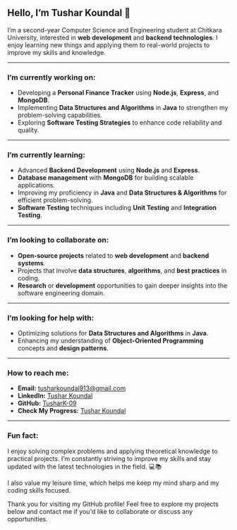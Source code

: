 ## Hello, I’m Tushar Koundal 👋

I’m a second-year Computer Science and Engineering student at Chitkara University, interested in **web development** and **backend technologies**. I enjoy learning new things and applying them to real-world projects to improve my skills and knowledge.

---

### I’m currently working on:
- Developing a **Personal Finance Tracker** using **Node.js**, **Express**, and **MongoDB**.
- Implementing **Data Structures and Algorithms** in **Java** to strengthen my problem-solving capabilities.
- Exploring **Software Testing Strategies** to enhance code reliability and quality.

---

### I’m currently learning:
- Advanced **Backend Development** using **Node.js** and **Express**.
- **Database management** with **MongoDB** for building scalable applications.
- Improving my proficiency in **Java** and **Data Structures & Algorithms** for efficient problem-solving.
- **Software Testing** techniques including **Unit Testing** and **Integration Testing**.

---

### I’m looking to collaborate on:
- **Open-source projects** related to **web development** and **backend systems**.
- Projects that involve **data structures**, **algorithms**, and **best practices** in coding.
- **Research** or **development** opportunities to gain deeper insights into the software engineering domain.

---

### I’m looking for help with:
- Optimizing solutions for **Data Structures and Algorithms** in **Java**.
- Enhancing my understanding of **Object-Oriented Programming** concepts and **design patterns**.

---

### How to reach me:
- **Email:** [tusharkoundal913@gmail.com](mailto:tusharkoundal913@gmail.com)
- **LinkedIn:** [Tushar Koundal](https://www.linkedin.com/in/tushar-koundal-4435aa2b1)
- **GitHub:** [TusharK-09](https://github.com/TusharK-09)
- **Check My Progress:** [Tushar Koundal](https://codolio.com/profile/tushar09)

---

### Fun fact:
I enjoy solving complex problems and applying theoretical knowledge to practical projects. I’m constantly striving to improve my skills and stay updated with the latest technologies in the field. 💻📚

I also value my leisure time, which helps me keep my mind sharp and my coding skills focused.

Thank you for visiting my GitHub profile! Feel free to explore my projects below and contact me if you'd like to collaborate or discuss any opportunities.
